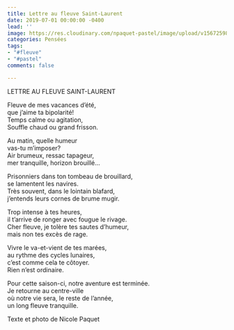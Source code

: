 ```yaml
---
title: Lettre au fleuve Saint-Laurent
date: 2019-07-01 00:00:00 -0400
lead: ''
image: https://res.cloudinary.com/npaquet-pastel/image/upload/v1567259859/13305187_1737074609895112_3847072494800027515_o_xp8u8j.jpg
categories: Pensées
tags:
- "#fleuve"
- "#pastel"
comments: false

---
```

LETTRE AU FLEUVE SAINT-LAURENT

Fleuve de mes vacances d’été,   
que j’aime ta bipolarité!  
Temps calme ou agitation,  
Souffle chaud ou grand frisson.

Au matin, quelle humeur  
vas-tu m’imposer?  
Air brumeux, ressac tapageur,  
mer tranquille, horizon brouillé...

Prisonniers dans ton tombeau de brouillard,   
se lamentent les navires.  
Très souvent, dans le lointain blafard,  
j’entends leurs cornes de brume mugir.

Trop intense à tes heures,   
il t’arrive de ronger avec fougue le rivage.  
Cher fleuve, je tolère tes sautes d’humeur,  
mais non tes excès de rage.

Vivre le va-et-vient de tes marées,   
au rythme des cycles lunaires,   
c’est comme cela te côtoyer.  
Rien n’est ordinaire.

Pour cette saison-ci, notre aventure est terminée.   
Je retourne au centre-ville  
où notre vie sera, le reste de l’année,   
un long fleuve tranquille.

Texte et photo de Nicole Paquet